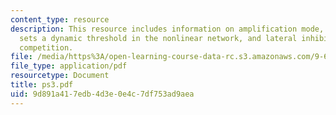 ```yaml
---
content_type: resource
description: This resource includes information on amplification mode, global inhibition
  sets a dynamic threshold in the nonlinear network, and lateral inhibition mediates
  competition.
file: /media/https%3A/open-learning-course-data-rc.s3.amazonaws.com/9-641j-introduction-to-neural-networks-spring-2005/9d891a417edb4d3e0e4c7df753ad9aea_ps3.pdf
file_type: application/pdf
resourcetype: Document
title: ps3.pdf
uid: 9d891a41-7edb-4d3e-0e4c-7df753ad9aea
---
```

